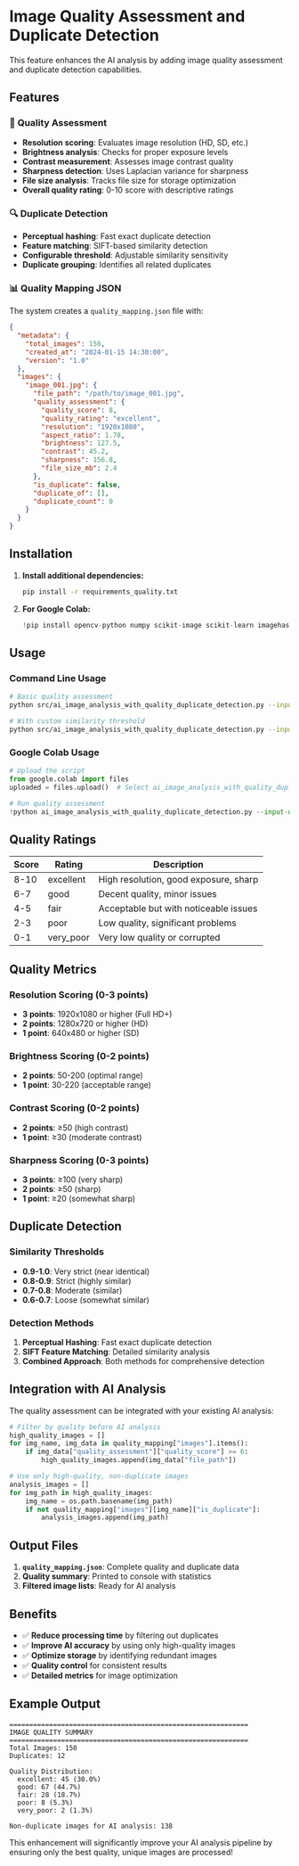 # Image Quality Assessment and Duplicate Detection

This feature enhances the AI analysis by adding image quality assessment and duplicate detection capabilities.

## Features

### 🎯 **Quality Assessment**
- **Resolution scoring**: Evaluates image resolution (HD, SD, etc.)
- **Brightness analysis**: Checks for proper exposure levels
- **Contrast measurement**: Assesses image contrast quality
- **Sharpness detection**: Uses Laplacian variance for sharpness
- **File size analysis**: Tracks file size for storage optimization
- **Overall quality rating**: 0-10 score with descriptive ratings

### 🔍 **Duplicate Detection**
- **Perceptual hashing**: Fast exact duplicate detection
- **Feature matching**: SIFT-based similarity detection
- **Configurable threshold**: Adjustable similarity sensitivity
- **Duplicate grouping**: Identifies all related duplicates

### 📊 **Quality Mapping JSON**
The system creates a `quality_mapping.json` file with:
```json
{
  "metadata": {
    "total_images": 150,
    "created_at": "2024-01-15 14:30:00",
    "version": "1.0"
  },
  "images": {
    "image_001.jpg": {
      "file_path": "/path/to/image_001.jpg",
      "quality_assessment": {
        "quality_score": 8,
        "quality_rating": "excellent",
        "resolution": "1920x1080",
        "aspect_ratio": 1.78,
        "brightness": 127.5,
        "contrast": 45.2,
        "sharpness": 156.8,
        "file_size_mb": 2.4
      },
      "is_duplicate": false,
      "duplicate_of": [],
      "duplicate_count": 0
    }
  }
}
```

## Installation

1. **Install additional dependencies:**
   ```bash
   pip install -r requirements_quality.txt
   ```

2. **For Google Colab:**
   ```python
   !pip install opencv-python numpy scikit-image scikit-learn imagehash
   ```

## Usage

### **Command Line Usage**
```bash
# Basic quality assessment
python src/ai_image_analysis_with_quality_duplicate_detection.py --input-dir /path/to/images --output-dir output

# With custom similarity threshold
python src/ai_image_analysis_with_quality_duplicate_detection.py --input-dir /path/to/images --output-dir output --similarity-threshold 0.7
```

### **Google Colab Usage**
```python
# Upload the script
from google.colab import files
uploaded = files.upload()  # Select ai_image_analysis_with_quality_duplicate_detection.py

# Run quality assessment
!python ai_image_analysis_with_quality_duplicate_detection.py --input-dir /content/images --output-dir /content/output
```

## Quality Ratings

| Score | Rating | Description |
|-------|--------|-------------|
| 8-10 | excellent | High resolution, good exposure, sharp |
| 6-7 | good | Decent quality, minor issues |
| 4-5 | fair | Acceptable but with noticeable issues |
| 2-3 | poor | Low quality, significant problems |
| 0-1 | very_poor | Very low quality or corrupted |

## Quality Metrics

### **Resolution Scoring (0-3 points)**
- **3 points**: 1920x1080 or higher (Full HD+)
- **2 points**: 1280x720 or higher (HD)
- **1 point**: 640x480 or higher (SD)

### **Brightness Scoring (0-2 points)**
- **2 points**: 50-200 (optimal range)
- **1 point**: 30-220 (acceptable range)

### **Contrast Scoring (0-2 points)**
- **2 points**: ≥50 (high contrast)
- **1 point**: ≥30 (moderate contrast)

### **Sharpness Scoring (0-3 points)**
- **3 points**: ≥100 (very sharp)
- **2 points**: ≥50 (sharp)
- **1 point**: ≥20 (somewhat sharp)

## Duplicate Detection

### **Similarity Thresholds**
- **0.9-1.0**: Very strict (near identical)
- **0.8-0.9**: Strict (highly similar)
- **0.7-0.8**: Moderate (similar)
- **0.6-0.7**: Loose (somewhat similar)

### **Detection Methods**
1. **Perceptual Hashing**: Fast exact duplicate detection
2. **SIFT Feature Matching**: Detailed similarity analysis
3. **Combined Approach**: Both methods for comprehensive detection

## Integration with AI Analysis

The quality assessment can be integrated with your existing AI analysis:

```python
# Filter by quality before AI analysis
high_quality_images = []
for img_name, img_data in quality_mapping["images"].items():
    if img_data["quality_assessment"]["quality_score"] >= 6:
        high_quality_images.append(img_data["file_path"])

# Use only high-quality, non-duplicate images
analysis_images = []
for img_path in high_quality_images:
    img_name = os.path.basename(img_path)
    if not quality_mapping["images"][img_name]["is_duplicate"]:
        analysis_images.append(img_path)
```

## Output Files

1. **`quality_mapping.json`**: Complete quality and duplicate data
2. **Quality summary**: Printed to console with statistics
3. **Filtered image lists**: Ready for AI analysis

## Benefits

- ✅ **Reduce processing time** by filtering out duplicates
- ✅ **Improve AI accuracy** by using only high-quality images
- ✅ **Optimize storage** by identifying redundant images
- ✅ **Quality control** for consistent results
- ✅ **Detailed metrics** for image optimization

## Example Output

```
============================================================
IMAGE QUALITY SUMMARY
============================================================
Total Images: 150
Duplicates: 12

Quality Distribution:
  excellent: 45 (30.0%)
  good: 67 (44.7%)
  fair: 28 (18.7%)
  poor: 8 (5.3%)
  very_poor: 2 (1.3%)

Non-duplicate images for AI analysis: 138
```

This enhancement will significantly improve your AI analysis pipeline by ensuring only the best quality, unique images are processed! 